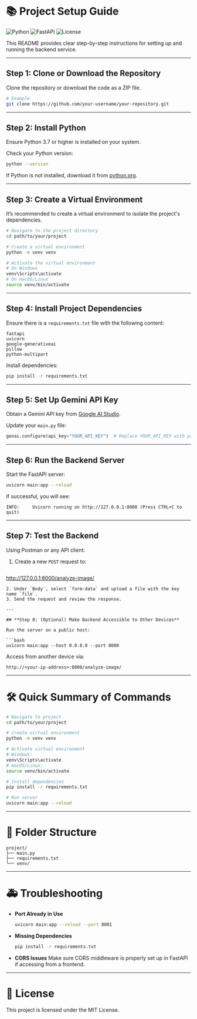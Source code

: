 # 📚 Project Setup Guide

![Python](https://img.shields.io/badge/Python-3.7%2B-blue?logo=python)
![FastAPI](https://img.shields.io/badge/FastAPI-0.95%2B-green?logo=fastapi)
![License](https://img.shields.io/badge/license-MIT-lightgrey)

This README provides clear step-by-step instructions for setting up and running the backend service.

---

## **Step 1: Clone or Download the Repository**

Clone the repository or download the code as a ZIP file.

```bash
# Example
git clone https://github.com/your-username/your-repository.git
```

---

## **Step 2: Install Python**

Ensure Python 3.7 or higher is installed on your system.

Check your Python version:
```bash
python --version
```
If Python is not installed, download it from [python.org](https://www.python.org/downloads/).

---

## **Step 3: Create a Virtual Environment**

It’s recommended to create a virtual environment to isolate the project's dependencies.

```bash
# Navigate to the project directory
cd path/to/your/project

# Create a virtual environment
python -m venv venv

# Activate the virtual environment
# On Windows
venv\Scripts\activate
# On macOS/Linux
source venv/bin/activate
```

---

## **Step 4: Install Project Dependencies**

Ensure there is a `requirements.txt` file with the following content:

```
fastapi
uvicorn
google-generativeai
pillow
python-multipart
```

Install dependencies:

```bash
pip install -r requirements.txt
```

---

## **Step 5: Set Up Gemini API Key**

Obtain a Gemini API key from [Google AI Studio](https://makersuite.google.com/).

Update your `main.py` file:

```python
genai.configure(api_key="YOUR_API_KEY")  # Replace YOUR_API_KEY with your real key
```

---

## **Step 6: Run the Backend Server**

Start the FastAPI server:

```bash
uvicorn main:app --reload
```

If successful, you will see:
```
INFO:     Uvicorn running on http://127.0.0.1:8000 (Press CTRL+C to quit)
```

---

## **Step 7: Test the Backend**

Using Postman or any API client:

1. Create a new `POST` request to:
   ```
http://127.0.0.1:8000/analyze-image/
```
2. Under `Body`, select `form-data` and upload a file with the key name `file`.
3. Send the request and review the response.

---

## **Step 8: (Optional) Make Backend Accessible to Other Devices**

Run the server on a public host:

```bash
uvicorn main:app --host 0.0.0.0 --port 8000
```

Access from another device via:
```
http://<your-ip-address>:8000/analyze-image/
```

---

# 🛠️ Quick Summary of Commands

```bash
# Navigate to project
cd path/to/your/project

# Create virtual environment
python -m venv venv

# Activate virtual environment
# Windows:
venv\Scripts\activate
# macOS/Linux:
source venv/bin/activate

# Install dependencies
pip install -r requirements.txt

# Run server
uvicorn main:app --reload
```

---

# 📂 Folder Structure

```
project/
├── main.py
├── requirements.txt
└── venv/
```

---

# 🚑 Troubleshooting

- **Port Already in Use**
  ```bash
  uvicorn main:app --reload --port 8001
  ```

- **Missing Dependencies**
  ```bash
  pip install -r requirements.txt
  ```

- **CORS Issues**
  Make sure CORS middleware is properly set up in FastAPI if accessing from a frontend.
---

# 📄 License

This project is licensed under the MIT License.

